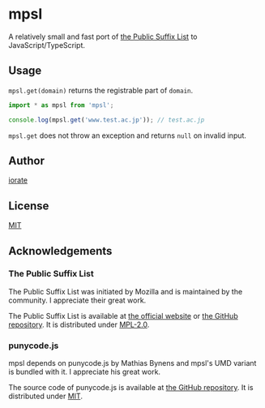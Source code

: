 # mpsl

A relatively small and fast port of [the Public Suffix List](https://publicsuffix.org/) to JavaScript/TypeScript.

## Usage

`mpsl.get(domain)` returns the registrable part of `domain`.

```typescript
import * as mpsl from 'mpsl';

console.log(mpsl.get('www.test.ac.jp')); // test.ac.jp
```

`mpsl.get` does not throw an exception and returns `null` on invalid input.

## Author

[iorate](https://github.com/iorate)

## License

[MIT](LICENSE.txt)

## Acknowledgements

### The Public Suffix List

The Public Suffix List was initiated by Mozilla and is maintained by the community. I appreciate their great work.

The Public Suffix List is available at [the official website](https://publicsuffix.org) or [the GitHub repository](https://github.com/publicsuffix/list). It is distributed under [MPL-2.0](https://www.mozilla.org/en-US/MPL/2.0/).

### punycode.js

mpsl depends on punycode.js by Mathias Bynens and mpsl's UMD variant is bundled with it. I appreciate his great work.

The source code of punycode.js is available at [the GitHub repository](https://github.com/mathiasbynens/punycode.js). It is distributed under [MIT](https://github.com/mathiasbynens/punycode.js/blob/master/LICENSE-MIT.txt).
